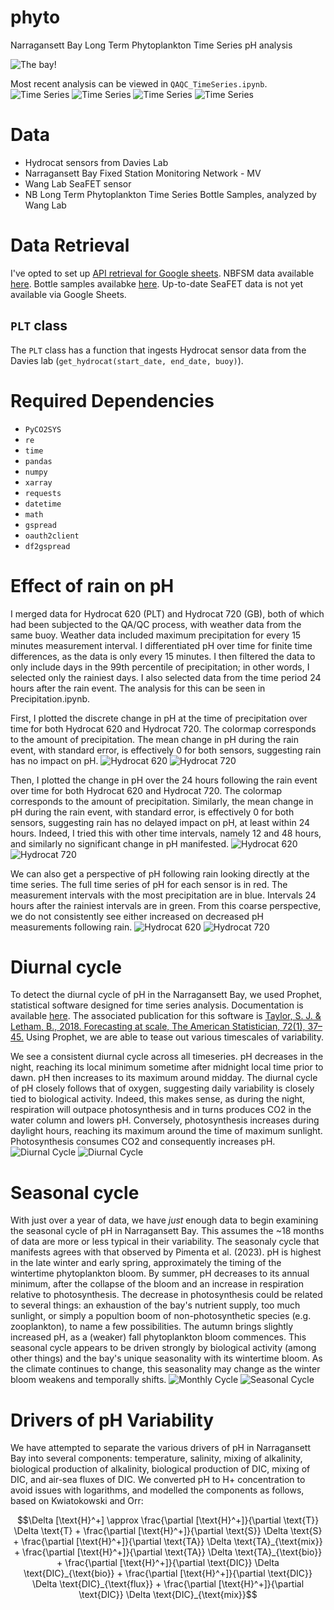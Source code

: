 
# phyto
Narragansett Bay Long Term Phytoplankton Time Series pH analysis

![The bay!](bay.JPG)

Most recent analysis can be viewed in `QAQC_TimeSeries.ipynb`.
![Time Series](prelim_pH_literallyeverything.png)
![Time Series](QP_Buoy620_PLT.png)
![Time Series](MV_Buoy720_GB.png)
![Time Series](lab_minus_davies_anoms.png)


# Data

* Hydrocat sensors from Davies Lab
* Narragansett Bay Fixed Station Monitoring Network - MV
* Wang Lab SeaFET sensor
* NB Long Term Phytoplankton Time Series Bottle Samples, analyzed by Wang Lab

# Data Retrieval
I've opted to set up [API retrieval for Google sheets](https://towardsdatascience.com/from-google-sheet-to-your-jupyter-notebook-ccdbf28fbf1b). NBFSM data available [here](https://docs.google.com/spreadsheets/d/1m61xkdLMaMSvw533FmVDIBqJqF73QF6b/edit#gid=924440352). Bottle samples availabke [here](https://docs.google.com/spreadsheets/d/17FFbtUuhUS4UtxB-OjKIP2wCYJoEAmaW6VaHQPcup9U/edit#gid=0). Up-to-date SeaFET data is not yet available via Google Sheets.

## `PLT` class

The `PLT` class has a function that ingests Hydrocat sensor data from the Davies lab (`get_hydrocat(start_date, end_date, buoy)`).

# Required Dependencies

* `PyCO2SYS`
* `re`
* `time`
* `pandas`
* `numpy`
* `xarray`
* `requests`
* `datetime`
* `math`
* `gspread` 
* `oauth2client` 
* `df2gspread`

# Effect of rain on pH

I merged data for Hydrocat 620 (PLT) and Hydrocat 720 (GB), both of which had been subjected to the QA/QC process, with weather data from the same buoy. Weather data included maximum precipitation for every 15 minutes measurement interval. I differentiated pH over time for finite time differences, as the data is only every 15 minutes. I then filtered the data to only include days in the 99th percentile of precipitation; in other words, I selected only the rainiest days. I also selected data from the time period 24 hours after the rain event. The analysis for this can be seen in Precipitation.ipynb.

First, I plotted the discrete change in pH at the time of precipitation over time for both Hydrocat 620 and Hydrocat 720. The colormap corresponds to the amount of precipitation. The mean change in pH during the rain event, with standard error, is effectively 0 for both sensors, suggesting rain has no impact on pH.
![Hydrocat 620](H620_fromrain.png)
![Hydrocat 720](H720_fromrain.png)

Then, I plotted the change in pH over the 24 hours following the rain event over time for both Hydrocat 620 and Hydrocat 720. The colormap corresponds to the amount of precipitation. Similarly, the mean change in pH during the rain event, with standard error, is effectively 0 for both sensors, suggesting rain has no delayed impact on pH, at least within 24 hours. Indeed, I tried this with other time intervals, namely 12 and 48 hours, and similarly no significant change in pH manifested.
![Hydrocat 620](H620_fromrain.png)
![Hydrocat 720](H720_fromrain.png)

We can also get a perspective of pH following rain looking directly at the time series. The full time series of pH for each sensor is in red. The measurement intervals with the most precipitation are in blue. Intervals 24 hours after the rainiest intervals are in green. From this coarse perspective, we do not consistently see either increased on decreased pH measurements following rain. 
![Hydrocat 620](H620_rain.png)
![Hydrocat 720](H720_rain.png)

# Diurnal cycle

To detect the diurnal cycle of pH in the Narragansett Bay, we used Prophet, statistical software designed for time series analysis. Documentation is available [here](https://facebook.github.io/prophet/docs/quick_start.html#python-api). The associated publication for this software is [Taylor, S. J. & Letham, B., 2018. Forecasting at scale, The American Statistician, 72(1), 37–45.](https://www.tandfonline.com/doi/full/10.1080/00031305.2017.1380080?casa_token=tnhGKYTQIIYAAAAA%3AvaObcD-ZD_S8Ld-XhxryUePRNsDLlcaSCpIlhPycdRN_HLddkcSFGL00UJW-0SnpVlgJj9BToQxC) Using Prophet, we are able to tease out various timescales of variability.

We see a consistent diurnal cycle across all timeseries. pH decreases in the night, reaching its local minimum sometime after midnight local time prior to dawn. pH then increases to its maximum around midday. The diurnal cycle of pH closely follows that of oxygen, suggesting daily variability is closely tied to biological activity. Indeed, this makes sense, as during the night, respiration will outpace photosynthesis and in turns produces CO2 in the water column and lowers pH. Conversely, photosynthesis increases during daylight hours, reaching its maximum around the time of maximum sunlight. Photosynthesis consumes CO2 and consequently increases pH.
![Diurnal Cycle](diurnalcycle_ph.png)
![Diurnal Cycle](diurnalcycle_ph_o2.png)

# Seasonal cycle
With just over a year of data, we have *just* enough data to begin examining the seasonal cycle of pH in Narragansett Bay. This assumes the ~18 months of data are more or less typical in their variability. The seasonaly cycle that manifests agrees with that observed by Pimenta et al. (2023). pH is highest in the late winter and early spring, approximately the timing of the wintertime phytoplankton bloom. By summer, pH decreases to its annual minimum, after the collapse of the bloom and an increase in respiration relative to photosynthesis. The decrease in photosynthesis could be related to several things: an exhaustion of the bay's nutrient supply, too much sunlight, or simply a popultion boom of non-photosynthetic species (e.g. zooplankton), to name a few possibilities. The autumn brings slightly increased pH, as a (weaker) fall phytoplankton bloom commences. This seasonal cycle appears to be driven strongly by biological activity (among other things) and the bay's unique seasonality with its wintertime bloom. As the climate continues to change, this seasonality may change as the winter bloom weakens and temporally shifts. 
![Monthly Cycle](monthly_ph.png)
![Seasonal Cycle](seasonal_ph.png)

# Drivers of pH Variability

We have attempted to separate the various drivers of pH in Narragansett Bay into several components: temperature, salinity, mixing of alkalinity, biological production of alkalinity, biological production of DIC, mixing of DIC, and air-sea fluxes of DIC. We converted pH to H+ concentration to avoid issues with logarithms, and modelled the components as follows, based on Kwiatokowski and Orr:

$$\Delta [\text{H}^+] \approx \frac{\partial [\text{H}^+]}{\partial \text{T}} \Delta \text{T} + \frac{\partial [\text{H}^+]}{\partial \text{S}} \Delta \text{S} + \frac{\partial [\text{H}^+]}{\partial \text{TA}} \Delta \text{TA}_{\text{mix}} + \frac{\partial [\text{H}^+]}{\partial \text{TA}} \Delta \text{TA}_{\text{bio}} + \frac{\partial [\text{H}^+]}{\partial \text{DIC}} \Delta \text{DIC}_{\text{bio}} + \frac{\partial [\text{H}^+]}{\partial \text{DIC}} \Delta \text{DIC}_{\text{flux}} + \frac{\partial [\text{H}^+]}{\partial \text{DIC}} \Delta \text{DIC}_{\text{mix}}$$